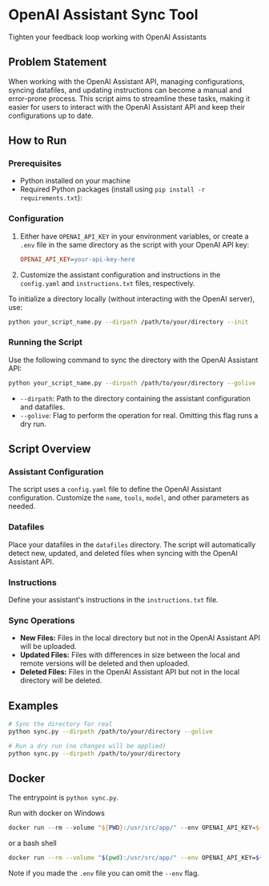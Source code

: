 # OpenAI Assistant Sync Tool

Tighten your feedback loop working with OpenAI Assistants

## Problem Statement

When working with the OpenAI Assistant API, managing configurations, syncing datafiles, and updating instructions can become a manual and error-prone process. This script aims to streamline these tasks, making it easier for users to interact with the OpenAI Assistant API and keep their configurations up to date.

## How to Run

### Prerequisites

- Python installed on your machine
- Required Python packages (install using `pip install -r requirements.txt`):

### Configuration

1. Either have `OPENAI_API_KEY` in your environment variables, or create a `.env` file in the same directory as the script with your OpenAI API key:

    ```ini
    OPENAI_API_KEY=your-api-key-here
    ```

2. Customize the assistant configuration and instructions in the `config.yaml` and `instructions.txt` files, respectively.

To initialize a directory locally (without interacting with the OpenAI server), use:

```bash
python your_script_name.py --dirpath /path/to/your/directory --init
```

### Running the Script

Use the following command to sync the directory with the OpenAI Assistant API:

```bash
python your_script_name.py --dirpath /path/to/your/directory --golive
```

- `--dirpath`: Path to the directory containing the assistant configuration and datafiles.
- `--golive`: Flag to perform the operation for real. Omitting this flag runs a dry run.

## Script Overview

### Assistant Configuration

The script uses a `config.yaml` file to define the OpenAI Assistant configuration. Customize the `name`, `tools`, `model`, and other parameters as needed.

### Datafiles

Place your datafiles in the `datafiles` directory. The script will automatically detect new, updated, and deleted files when syncing with the OpenAI Assistant API.

### Instructions

Define your assistant's instructions in the `instructions.txt` file.

### Sync Operations

- **New Files:** Files in the local directory but not in the OpenAI Assistant API will be uploaded.
- **Updated Files:** Files with differences in size between the local and remote versions will be deleted and then uploaded.
- **Deleted Files:** Files in the OpenAI Assistant API but not in the local directory will be deleted.


## Examples

```bash
# Sync the directory for real
python sync.py --dirpath /path/to/your/directory --golive

# Run a dry run (no changes will be applied)
python sync.py --dirpath /path/to/your/directory
```

## Docker

The entrypoint is `python sync.py`.

Run with docker on Windows

```powershell
docker run --rm --volume "${PWD}:/usr/src/app/" --env OPENAI_API_KEY=${OPENAI_API_KEY} open-ai-assistant-sync --dirpath myassistant --init
```

or a bash shell
```bash
docker run --rm --volume "$(pwd):/usr/src/app/" --env OPENAI_API_KEY=${OPENAI_API_KEY} open-ai-assistant-sync --dirpath myassistant --init
```

Note if you made the `.env` file you can omit the `--env` flag.